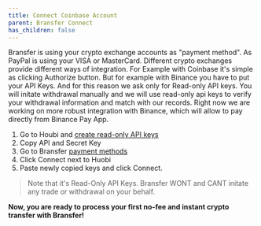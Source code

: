 ```yaml
---
title: Connect Coinbase Account
parent: Bransfer Connect
has_children: false
---
```


Bransfer is using your crypto exchange accounts as "payment method". As PayPal is using your VISA or MasterCard.
Different crypto exchanges provide different ways of integration. For Example with Coinbase it's simple as clicking Authorize button.
But for example with Binance you have to put your API Keys. And for this reason we ask only for Read-only API keys.
You will initate withdrawal manually and we will use read-only api keys to verify your withdrawal information and match with our records.
Right now we are working on more robust integration with Binance, which will allow to pay directly from Binance Pay App.

1. Go to Houbi and [create read-only API keys](https://www.huobi.com/support/en-us/detail/360000203002)
1. Copy API and Secret Key
1. Go to Bransfer [payment methods](https://connect.bransfer.io/paymentmethods)
1. Click Connect next to Huobi
1. Paste newly copied keys and click Connect.

> Note that it's Read-Only API Keys. Bransfer WONT and CANT initate any trade or withdrawal on your behalf.

**Now, you are ready to process your first no-fee and instant crypto transfer with Bransfer!**


